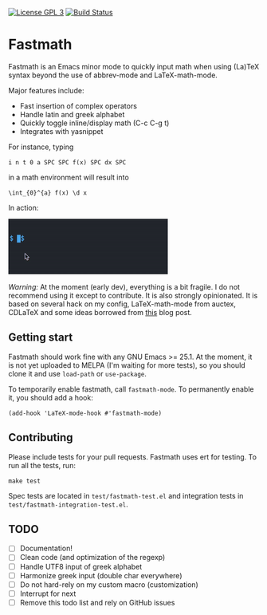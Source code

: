 [![License GPL 3](https://img.shields.io/badge/license-GPL_3-green.svg)](http://www.gnu.org/licenses/gpl-3.0.txt)
[![Build Status](https://github.com/svaiter/fastmath.el/workflows/CI/badge.svg)](https://github.com/svaiter/fastmath.el/actions)

# Fastmath

Fastmath is an Emacs minor mode to quickly input math when using (La)TeX syntax
beyond the use of abbrev-mode and LaTeX-math-mode.

Major features include:
- Fast insertion of complex operators
- Handle latin and greek alphabet
- Quickly toggle inline/display math (C-c C-g t)
- Integrates with yasnippet

For instance, typing

    i n t 0 a SPC SPC f(x) SPC dx SPC
    
in a math environment will result into

    \int_{0}^{a} f(x) \d x
    
In action:

![Fastmath Screenshot](gifs/demo-fastmath.gif)

*Warning:* At the moment (early dev), everything is a bit fragile. I do not
recommend using it except to contribute. It is also strongly opinionated. It is
based on several hack on my config, LaTeX-math-mode from auctex, CDLaTeX and
some ideas borrowed from [this](https://castel.dev/post/lecture-notes-1/) blog
post.

## Getting start

Fastmath should work fine with any GNU Emacs >= 25.1. At the moment, it is not
yet uploaded to MELPA (I'm waiting for more tests), so you should clone it and
use `load-path` or `use-package`.

To temporarily enable fastmath, call `fastmath-mode`. To permanently enable it,
you should add a hook:

    (add-hook 'LaTeX-mode-hook #'fastmath-mode)
    
## Contributing

Please include tests for your pull requests. Fastmath uses ert for testing. To
run all the tests, run:

    make test
    
Spec tests are located in `test/fastmath-test.el` and integration tests in
`test/fastmath-integration-test.el`.

## TODO
- [ ] Documentation!
- [ ] Clean code (and optimization of the regexp)
- [ ] Handle UTF8 input of greek alphabet
- [ ] Harmonize greek input (double char everywhere)
- [ ] Do not hard-rely on my custom macro (customization)
- [ ] Interrupt for next <SPC>
- [ ] Remove this todo list and rely on GitHub issues
